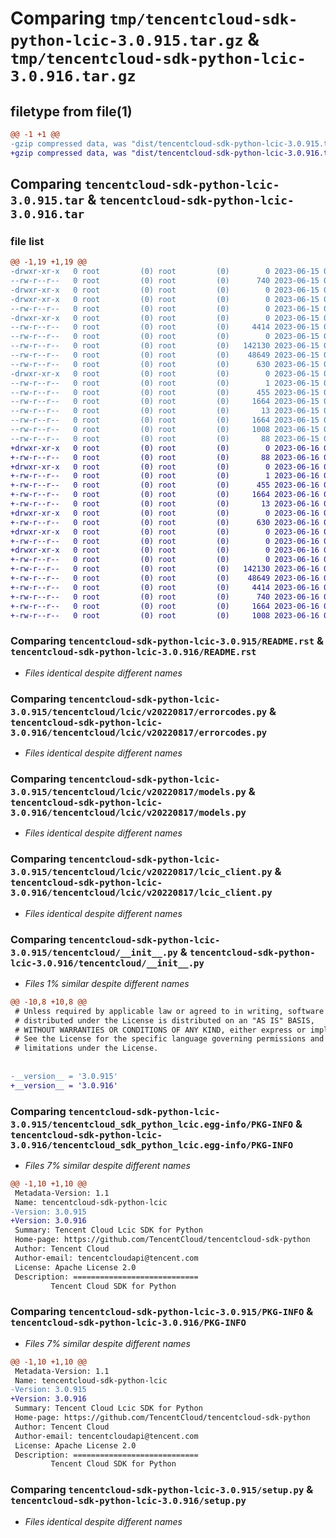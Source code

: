 # Comparing `tmp/tencentcloud-sdk-python-lcic-3.0.915.tar.gz` & `tmp/tencentcloud-sdk-python-lcic-3.0.916.tar.gz`

## filetype from file(1)

```diff
@@ -1 +1 @@
-gzip compressed data, was "dist/tencentcloud-sdk-python-lcic-3.0.915.tar", last modified: Thu Jun 15 00:28:32 2023, max compression
+gzip compressed data, was "dist/tencentcloud-sdk-python-lcic-3.0.916.tar", last modified: Fri Jun 16 00:36:40 2023, max compression
```

## Comparing `tencentcloud-sdk-python-lcic-3.0.915.tar` & `tencentcloud-sdk-python-lcic-3.0.916.tar`

### file list

```diff
@@ -1,19 +1,19 @@
-drwxr-xr-x   0 root         (0) root         (0)        0 2023-06-15 00:28:32.000000 tencentcloud-sdk-python-lcic-3.0.915/
--rw-r--r--   0 root         (0) root         (0)      740 2023-06-15 00:28:32.000000 tencentcloud-sdk-python-lcic-3.0.915/README.rst
-drwxr-xr-x   0 root         (0) root         (0)        0 2023-06-15 00:28:32.000000 tencentcloud-sdk-python-lcic-3.0.915/tencentcloud/
-drwxr-xr-x   0 root         (0) root         (0)        0 2023-06-15 00:28:32.000000 tencentcloud-sdk-python-lcic-3.0.915/tencentcloud/lcic/
--rw-r--r--   0 root         (0) root         (0)        0 2023-06-15 00:28:32.000000 tencentcloud-sdk-python-lcic-3.0.915/tencentcloud/lcic/__init__.py
-drwxr-xr-x   0 root         (0) root         (0)        0 2023-06-15 00:28:32.000000 tencentcloud-sdk-python-lcic-3.0.915/tencentcloud/lcic/v20220817/
--rw-r--r--   0 root         (0) root         (0)     4414 2023-06-15 00:28:32.000000 tencentcloud-sdk-python-lcic-3.0.915/tencentcloud/lcic/v20220817/errorcodes.py
--rw-r--r--   0 root         (0) root         (0)        0 2023-06-15 00:28:32.000000 tencentcloud-sdk-python-lcic-3.0.915/tencentcloud/lcic/v20220817/__init__.py
--rw-r--r--   0 root         (0) root         (0)   142130 2023-06-15 00:28:32.000000 tencentcloud-sdk-python-lcic-3.0.915/tencentcloud/lcic/v20220817/models.py
--rw-r--r--   0 root         (0) root         (0)    48649 2023-06-15 00:28:32.000000 tencentcloud-sdk-python-lcic-3.0.915/tencentcloud/lcic/v20220817/lcic_client.py
--rw-r--r--   0 root         (0) root         (0)      630 2023-06-15 00:28:32.000000 tencentcloud-sdk-python-lcic-3.0.915/tencentcloud/__init__.py
-drwxr-xr-x   0 root         (0) root         (0)        0 2023-06-15 00:28:32.000000 tencentcloud-sdk-python-lcic-3.0.915/tencentcloud_sdk_python_lcic.egg-info/
--rw-r--r--   0 root         (0) root         (0)        1 2023-06-15 00:28:32.000000 tencentcloud-sdk-python-lcic-3.0.915/tencentcloud_sdk_python_lcic.egg-info/dependency_links.txt
--rw-r--r--   0 root         (0) root         (0)      455 2023-06-15 00:28:32.000000 tencentcloud-sdk-python-lcic-3.0.915/tencentcloud_sdk_python_lcic.egg-info/SOURCES.txt
--rw-r--r--   0 root         (0) root         (0)     1664 2023-06-15 00:28:32.000000 tencentcloud-sdk-python-lcic-3.0.915/tencentcloud_sdk_python_lcic.egg-info/PKG-INFO
--rw-r--r--   0 root         (0) root         (0)       13 2023-06-15 00:28:32.000000 tencentcloud-sdk-python-lcic-3.0.915/tencentcloud_sdk_python_lcic.egg-info/top_level.txt
--rw-r--r--   0 root         (0) root         (0)     1664 2023-06-15 00:28:32.000000 tencentcloud-sdk-python-lcic-3.0.915/PKG-INFO
--rw-r--r--   0 root         (0) root         (0)     1008 2023-06-15 00:28:32.000000 tencentcloud-sdk-python-lcic-3.0.915/setup.py
--rw-r--r--   0 root         (0) root         (0)       88 2023-06-15 00:28:32.000000 tencentcloud-sdk-python-lcic-3.0.915/setup.cfg
+drwxr-xr-x   0 root         (0) root         (0)        0 2023-06-16 00:36:40.000000 tencentcloud-sdk-python-lcic-3.0.916/
+-rw-r--r--   0 root         (0) root         (0)       88 2023-06-16 00:36:40.000000 tencentcloud-sdk-python-lcic-3.0.916/setup.cfg
+drwxr-xr-x   0 root         (0) root         (0)        0 2023-06-16 00:36:40.000000 tencentcloud-sdk-python-lcic-3.0.916/tencentcloud_sdk_python_lcic.egg-info/
+-rw-r--r--   0 root         (0) root         (0)        1 2023-06-16 00:36:40.000000 tencentcloud-sdk-python-lcic-3.0.916/tencentcloud_sdk_python_lcic.egg-info/dependency_links.txt
+-rw-r--r--   0 root         (0) root         (0)      455 2023-06-16 00:36:40.000000 tencentcloud-sdk-python-lcic-3.0.916/tencentcloud_sdk_python_lcic.egg-info/SOURCES.txt
+-rw-r--r--   0 root         (0) root         (0)     1664 2023-06-16 00:36:40.000000 tencentcloud-sdk-python-lcic-3.0.916/tencentcloud_sdk_python_lcic.egg-info/PKG-INFO
+-rw-r--r--   0 root         (0) root         (0)       13 2023-06-16 00:36:40.000000 tencentcloud-sdk-python-lcic-3.0.916/tencentcloud_sdk_python_lcic.egg-info/top_level.txt
+drwxr-xr-x   0 root         (0) root         (0)        0 2023-06-16 00:36:40.000000 tencentcloud-sdk-python-lcic-3.0.916/tencentcloud/
+-rw-r--r--   0 root         (0) root         (0)      630 2023-06-16 00:36:40.000000 tencentcloud-sdk-python-lcic-3.0.916/tencentcloud/__init__.py
+drwxr-xr-x   0 root         (0) root         (0)        0 2023-06-16 00:36:40.000000 tencentcloud-sdk-python-lcic-3.0.916/tencentcloud/lcic/
+-rw-r--r--   0 root         (0) root         (0)        0 2023-06-16 00:36:40.000000 tencentcloud-sdk-python-lcic-3.0.916/tencentcloud/lcic/__init__.py
+drwxr-xr-x   0 root         (0) root         (0)        0 2023-06-16 00:36:40.000000 tencentcloud-sdk-python-lcic-3.0.916/tencentcloud/lcic/v20220817/
+-rw-r--r--   0 root         (0) root         (0)        0 2023-06-16 00:36:40.000000 tencentcloud-sdk-python-lcic-3.0.916/tencentcloud/lcic/v20220817/__init__.py
+-rw-r--r--   0 root         (0) root         (0)   142130 2023-06-16 00:36:40.000000 tencentcloud-sdk-python-lcic-3.0.916/tencentcloud/lcic/v20220817/models.py
+-rw-r--r--   0 root         (0) root         (0)    48649 2023-06-16 00:36:40.000000 tencentcloud-sdk-python-lcic-3.0.916/tencentcloud/lcic/v20220817/lcic_client.py
+-rw-r--r--   0 root         (0) root         (0)     4414 2023-06-16 00:36:40.000000 tencentcloud-sdk-python-lcic-3.0.916/tencentcloud/lcic/v20220817/errorcodes.py
+-rw-r--r--   0 root         (0) root         (0)      740 2023-06-16 00:36:40.000000 tencentcloud-sdk-python-lcic-3.0.916/README.rst
+-rw-r--r--   0 root         (0) root         (0)     1664 2023-06-16 00:36:40.000000 tencentcloud-sdk-python-lcic-3.0.916/PKG-INFO
+-rw-r--r--   0 root         (0) root         (0)     1008 2023-06-16 00:36:40.000000 tencentcloud-sdk-python-lcic-3.0.916/setup.py
```

### Comparing `tencentcloud-sdk-python-lcic-3.0.915/README.rst` & `tencentcloud-sdk-python-lcic-3.0.916/README.rst`

 * *Files identical despite different names*

### Comparing `tencentcloud-sdk-python-lcic-3.0.915/tencentcloud/lcic/v20220817/errorcodes.py` & `tencentcloud-sdk-python-lcic-3.0.916/tencentcloud/lcic/v20220817/errorcodes.py`

 * *Files identical despite different names*

### Comparing `tencentcloud-sdk-python-lcic-3.0.915/tencentcloud/lcic/v20220817/models.py` & `tencentcloud-sdk-python-lcic-3.0.916/tencentcloud/lcic/v20220817/models.py`

 * *Files identical despite different names*

### Comparing `tencentcloud-sdk-python-lcic-3.0.915/tencentcloud/lcic/v20220817/lcic_client.py` & `tencentcloud-sdk-python-lcic-3.0.916/tencentcloud/lcic/v20220817/lcic_client.py`

 * *Files identical despite different names*

### Comparing `tencentcloud-sdk-python-lcic-3.0.915/tencentcloud/__init__.py` & `tencentcloud-sdk-python-lcic-3.0.916/tencentcloud/__init__.py`

 * *Files 1% similar despite different names*

```diff
@@ -10,8 +10,8 @@
 # Unless required by applicable law or agreed to in writing, software
 # distributed under the License is distributed on an "AS IS" BASIS,
 # WITHOUT WARRANTIES OR CONDITIONS OF ANY KIND, either express or implied.
 # See the License for the specific language governing permissions and
 # limitations under the License.
 
 
-__version__ = '3.0.915'
+__version__ = '3.0.916'
```

### Comparing `tencentcloud-sdk-python-lcic-3.0.915/tencentcloud_sdk_python_lcic.egg-info/PKG-INFO` & `tencentcloud-sdk-python-lcic-3.0.916/tencentcloud_sdk_python_lcic.egg-info/PKG-INFO`

 * *Files 7% similar despite different names*

```diff
@@ -1,10 +1,10 @@
 Metadata-Version: 1.1
 Name: tencentcloud-sdk-python-lcic
-Version: 3.0.915
+Version: 3.0.916
 Summary: Tencent Cloud Lcic SDK for Python
 Home-page: https://github.com/TencentCloud/tencentcloud-sdk-python
 Author: Tencent Cloud
 Author-email: tencentcloudapi@tencent.com
 License: Apache License 2.0
 Description: ============================
         Tencent Cloud SDK for Python
```

### Comparing `tencentcloud-sdk-python-lcic-3.0.915/PKG-INFO` & `tencentcloud-sdk-python-lcic-3.0.916/PKG-INFO`

 * *Files 7% similar despite different names*

```diff
@@ -1,10 +1,10 @@
 Metadata-Version: 1.1
 Name: tencentcloud-sdk-python-lcic
-Version: 3.0.915
+Version: 3.0.916
 Summary: Tencent Cloud Lcic SDK for Python
 Home-page: https://github.com/TencentCloud/tencentcloud-sdk-python
 Author: Tencent Cloud
 Author-email: tencentcloudapi@tencent.com
 License: Apache License 2.0
 Description: ============================
         Tencent Cloud SDK for Python
```

### Comparing `tencentcloud-sdk-python-lcic-3.0.915/setup.py` & `tencentcloud-sdk-python-lcic-3.0.916/setup.py`

 * *Files identical despite different names*

